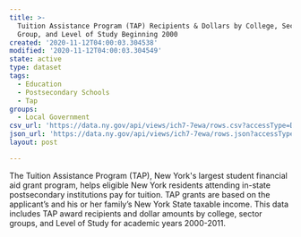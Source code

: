 ```yaml
---
title: >-
  Tuition Assistance Program (TAP) Recipients & Dollars by College, Sector
  Group, and Level of Study Beginning 2000
created: '2020-11-12T04:00:03.304538'
modified: '2020-11-12T04:00:03.304549'
state: active
type: dataset
tags:
  - Education
  - Postsecondary Schools
  - Tap
groups:
  - Local Government
csv_url: 'https://data.ny.gov/api/views/ich7-7ewa/rows.csv?accessType=DOWNLOAD'
json_url: 'https://data.ny.gov/api/views/ich7-7ewa/rows.json?accessType=DOWNLOAD'
layout: post

---
```

The Tuition Assistance Program (TAP), New York's largest student financial aid grant program, helps eligible New York residents attending in-state postsecondary institutions pay for tuition. TAP grants are based on the applicant’s and his or her family’s New York State taxable income.  This data includes TAP award recipients and dollar amounts by college, sector groups, and Level of Study for academic years 2000-2011.
